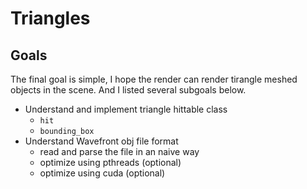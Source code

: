# Triangles

## Goals

The final goal is simple, I hope the render can render tirangle meshed objects in the scene. And I listed several
subgoals below.

- Understand and implement triangle hittable class
    - `hit`
    - `bounding_box`
- Understand Wavefront obj file format
    - read and parse the file in an naive way
    - optimize using pthreads (optional)
    - optimize using cuda (optional)

